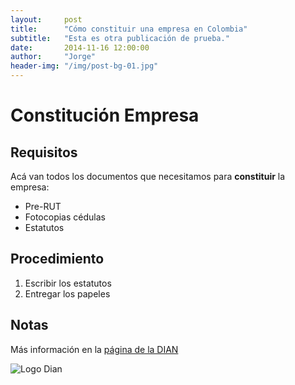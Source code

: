 ```yaml
---
layout:     post
title:      "Cómo constituir una empresa en Colombia"
subtitle:   "Esta es otra publicación de prueba."
date:       2014-11-16 12:00:00
author:     "Jorge"
header-img: "/img/post-bg-01.jpg"
---
```


# Constitución Empresa

## Requisitos

Acá van todos los documentos que necesitamos para **constituir** la empresa:

  * Pre-RUT
  * Fotocopias cédulas
  * Estatutos

## Procedimiento

  1. Escribir los estatutos
  2. Entregar los papeles
  
## Notas

Más información en la [página de la DIAN](http://www.dian.gov.co/)

![Logo Dian](http://www.contribuyente.org/wp-content/uploads/2010/09/dian.jpg "Logo DIAN")
